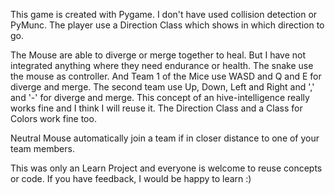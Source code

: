This game is created with Pygame.
I don't have used collision detection or PyMunc.
The player use a Direction Class which shows in which direction to go.

The Mouse are able to diverge or merge together to heal.
But I have not integrated anything where they need endurance or health.
The snake use the mouse as controller.
And Team 1 of the Mice use WASD and Q and E for diverge and merge.
The second team use Up, Down, Left and Right and ',' and '-' for diverge and merge.
This concept of an hive-intelligence really works fine and I think I will reuse it.
The Direction Class and a Class for Colors work fine too.

Neutral Mouse automatically join a team if in closer distance to one of your team members.

This was only an Learn Project and everyone is welcome to reuse concepts or code.
If you have feedback, I would be happy to learn :)
